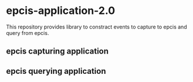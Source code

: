 # epcis-application-2.0

This repository provides library to constract events to capture to epcis and query from epcis. 

## epcis capturing application


## epcis querying application

